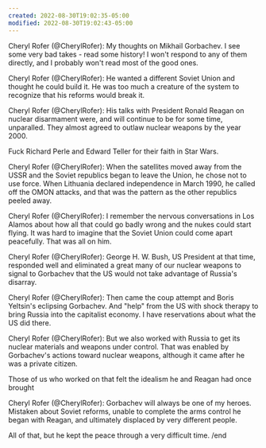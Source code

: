 ```yaml
---
created: 2022-08-30T19:02:35-05:00
modified: 2022-08-30T19:02:43-05:00
---
```


Cheryl Rofer (@CherylRofer): My thoughts on Mikhail Gorbachev. I see some very bad takes - read some history! I won't respond to any of them directly, and I probably won't read most of the good ones.

Cheryl Rofer (@CherylRofer): He wanted a different Soviet Union and thought he could build it. He was too much a creature of the system to recognize that his reforms would break it.

Cheryl Rofer (@CherylRofer): His talks with President Ronald Reagan on nuclear disarmament were, and will continue to be for some time, unparalled. They almost agreed to outlaw nuclear weapons by the year 2000.

Fuck Richard Perle and Edward Teller for their faith in Star Wars.

Cheryl Rofer (@CherylRofer): When the satellites moved away from the USSR and the Soviet republics began to leave the Union, he chose not to use force. When Lithuania declared independence in March 1990, he called off the OMON attacks, and that was the pattern as the other republics peeled away.

Cheryl Rofer (@CherylRofer): I remember the nervous conversations in Los Alamos about how all that could go badly wrong and the nukes could start flying. It was hard to imagine that the Soviet Union could come apart peacefully. That was all on him.

Cheryl Rofer (@CherylRofer): George H. W. Bush, US President at that time, responded well and eliminated a great many of our nuclear weapons to signal to Gorbachev that the US would not take advantage of Russia's disarray.

Cheryl Rofer (@CherylRofer): Then came the coup attempt and Boris Yeltsin's eclipsing Gorbachev. And "help" from the US with shock therapy to bring Russia into the capitalist economy. I have reservations about what the US did there.

Cheryl Rofer (@CherylRofer): But we also worked with Russia to get its nuclear materials and weapons under control. That was enabled by Gorbachev's actions toward nuclear weapons, although it came after he was a private citizen.

Those of us who worked on that felt the idealism he and Reagan had once brought

Cheryl Rofer (@CherylRofer): Gorbachev will always be one of my heroes. Mistaken about Soviet reforms, unable to complete the arms control he began with Reagan, and ultimately displaced by very different people.

All of that, but he kept the peace through a very difficult time.
/end
